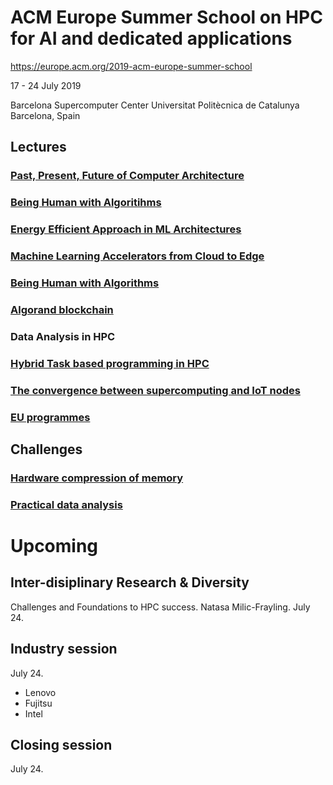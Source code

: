 

# ACM Europe Summer School on HPC for AI and dedicated applications

https://europe.acm.org/2019-acm-europe-summer-school

17 - 24 July 2019

Barcelona Supercomputer Center
Universitat Politècnica de Catalunya
Barcelona, Spain

## Lectures

### [Past, Present, Future of Computer Architecture](./introduction.md)

### [Being Human with Algoritihms](./being-human-with-algorithms.md)

### [Energy Efficient Approach in ML Architectures](./energy-efficient-ml.md)

### [Machine Learning Accelerators from Cloud to Edge](./machine-learning-accelerators.md)

### [Being Human with Algorithms](./being-human-with-algorithms.md)

### [Algorand blockchain](./algorand.md)

### Data Analysis in HPC

### [Hybrid Task based programming in HPC](./task-based-programming.md)

### [The convergence between supercomputing and IoT nodes](./iot-supercomputing-convergence.md)

### [EU programmes](./eu-programmes.md)

## Challenges

### [Hardware compression of memory](https://github.com/jonnor/acm2019-compress)

### [Practical data analysis](https://github.com/jonnor/acm-2019-dbscan)

# Upcoming

## Inter-disiplinary Research & Diversity
Challenges and Foundations to HPC success.
Natasa Milic-Frayling.
July 24.

## Industry session
July 24.

- Lenovo
- Fujitsu
- Intel

## Closing session
July 24.

